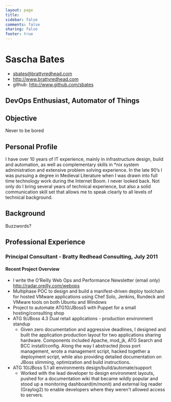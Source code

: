 ```yaml
---
layout: page
title: 
sidebar: false
comments: false
sharing: false
footer: true
---
```

# Sascha Bates

  * <sbates@brattyredhead.com>
  * <http://www.brattyredhead.com>
  * github: <http://www.github.com/sbates>

## DevOps Enthusiast, Automator of Things
## Objective
  Never to be bored
## Personal Profile
I have over 10 years of IT experience, mainly in infrastructure design, build and automation, as well as complementary skills in *nix system administration and extensive problem solving experience. In the late 90’s I was pursuing a degree in Medieval Literature when I was drawn into full time technology work during the Internet Boom. I never looked back. Not only do I bring several years of technical experience, but also a solid communication skill set that allows me to speak clearly to all levels of technical background.
## Background
Buzzwords?
## Professional Experience
### Principal Consultant - Bratty Redhead Consulting, July 2011
#### Recent Project Overview
* I write the O’Reilly Web Ops and Performance Newsletter (email only) http://radar.oreilly.com/webops
* Multiphase POC to design and build a manifest-driven deploy toolchain for hosted VMware applications using Chef Solo, Jenkins, Rundeck and VMware tools on both Ubuntu and Windows
* Project to automate ATG10/JBoss5 with Puppet for a small hosting/consulting shop
* ATG 9/JBoss 4.3 Dual retail applications - production environment standup
  * Given zero documentation and aggressive deadlines, I designed and built the application production layout for two applications sharing hardware. Components included Apache, mod_jk, ATG Search and BCC install/config. Along the way I abstracted jboss port management, wrote a management script, hacked together a deployment script, while also providing detailed documentation on JBoss slimming, optimization and build instructions.
* ATG 10/JBoss 5.1 all environments design/build/automate/support
  * Worked with the lead developer to design environment layouts, pushed for a documentation wiki that became wildly popular and stood up a monitoring dashboard(m/monit) and external log reader (Graylog2) to enable developers where they weren't allowed access to servers. 
